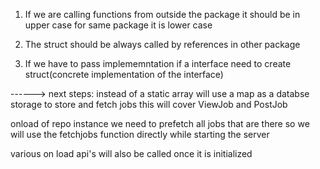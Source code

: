 1. If we are calling functions from outside the package it should be in upper case for same package it is lower case

2. The struct should be always called by references in other package

3. If we have to pass implememntation if a interface need to create struct(concrete implementation of the interface)

------>
next steps: instead of a static array will use a map as a databse storage to store and fetch jobs this will cover ViewJob and PostJob

onload of repo instance we need to prefetch all jobs that are there so we will use the fetchjobs function directly while starting the server

various on load api's will also be called once it is initialized